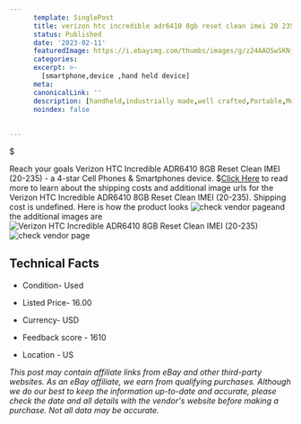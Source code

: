```yaml
---
      template: SinglePost
      title: verizon htc incredible adr6410 8gb reset clean imei 20 235 
      status: Published
      date: '2023-02-11'
      featuredImage: https://i.ebayimg.com/thumbs/images/g/z24AAOSwSKNj2oUc/s-l225.jpg
      categories: 
      excerpt: >-
        [smartphone,device ,hand held device]
      meta:
      canonicalLink: ''
      description: [handheld,industrially made,well crafted,Portable,Mobile,Compact,Convenient,Lightweight,Maneuverable,Man-portable,Miniature,Carriable,Hand-held,Light,Holdable,Transportable,Mobile device,Pocket-sized,On-the-go,Wireless,Cordless,Compact size,Convenient size, smartphone,device ,hand held device]
      noindex: false
      
        
---
```

$

Reach your goals Verizon  HTC Incredible ADR6410  8GB  Reset Clean  IMEI            (20-235) - a 4-star Cell Phones & Smartphones device.
$[Click Here](https://www.ebay.com/itm/125748798612?hash=item1d47366494%3Ag%3Az24AAOSwSKNj2oUc&mkevt=1&mkcid=1&mkrid=711-53200-19255-0&campid=%253CePNCampaignId%253E&customid=%253CreferenceId%253E&toolid=10049) to read more to learn about the shipping costs and additional image urls for the Verizon  HTC Incredible ADR6410  8GB  Reset Clean  IMEI            (20-235). Shipping cost is undefined. Here is how the product looks ![check vendor page](https://i.ebayimg.com/thumbs/images/g/z24AAOSwSKNj2oUc/s-l225.jpg)and the additional images are![Verizon  HTC Incredible ADR6410  8GB  Reset Clean  IMEI            (20-235)](https://i.ebayimg.com/images/g/z24AAOSwSKNj2oUc/s-l1600.jpg)![check vendor page](https://origin-galleryplus.ebayimg.com/ws/web/125748798612_2_0_1/225x225.jpg,https://origin-galleryplus.ebayimg.com/ws/web/125748798612_3_0_1/225x225.jpg,https://origin-galleryplus.ebayimg.com/ws/web/125748798612_4_0_1/225x225.jpg,https://origin-galleryplus.ebayimg.com/ws/web/125748798612_5_0_1/225x225.jpg,https://origin-galleryplus.ebayimg.com/ws/web/125748798612_6_0_1/225x225.jpg,https://origin-galleryplus.ebayimg.com/ws/web/125748798612_7_0_1/225x225.jpg)



 ## Technical Facts 



     
      

 - Condition- Used 


      

 - Listed Price- 16.00 


      

 - Currency- USD 


      

 - Feedback score - 1610 


      

 - Location - US 


      
      

 *_This post may contain affiliate links from eBay and other third-party websites. As an eBay affiliate, we earn from qualifying purchases. Although we do our best to keep the information up-to-date and accurate, please check the date and all details with the vendor's website before making a purchase. Not all data may be accurate._*






